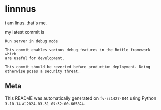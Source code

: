 # linnnus

i am linus. that's me.

my latest commit is

```
Run server in debug mode

This commit enables various debug features in the Bottle framework which
are useful for development.

This commit should be reverted before production deployment. Doing
otherwise poses a security threat.
```

## Meta

This README was automatically generated on `fv-az1427-844` using Python
`3.10.14` at `2024-03-31 05:32:00.665824`.
